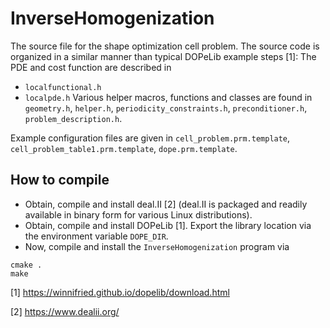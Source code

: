InverseHomogenization
=====================

The source file for the shape optimization cell problem. The source code is
organized in a similar manner than typical DOPeLib example steps [1]: The
PDE and cost function are described in
 - `localfunctional.h`
 - `localpde.h`
Various helper macros, functions and classes are found in `geometry.h`,
`helper.h`, `periodicity_constraints.h`, `preconditioner.h`,
`problem_description.h`.

Example configuration files are given in `cell_problem.prm.template`,
`cell_problem_table1.prm.template`, `dope.prm.template`.


How to compile
--------------

 - Obtain, compile and install deal.II [2] (deal.II is packaged and readily
   available in binary form for various Linux distributions).
 - Obtain, compile and install DOPeLib [1]. Export the library location via
   the environment variable `DOPE_DIR`.
 - Now, compile and install the `InverseHomogenization` program via
```
cmake .
make
```

[1] https://winnifried.github.io/dopelib/download.html

[2] https://www.dealii.org/
